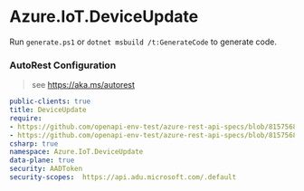 # Azure.IoT.DeviceUpdate

Run `generate.ps1` or `dotnet msbuild /t:GenerateCode` to generate code.

### AutoRest Configuration
> see https://aka.ms/autorest

``` yaml
public-clients: true
title: DeviceUpdate
require:
- https://github.com/openapi-env-test/azure-rest-api-specs/blob/8157568b355d7a93a268235740884671d7764da1/specification/deviceupdate/data-plane/readme.md
- https://github.com/openapi-env-test/azure-rest-api-specs/blob/8157568b355d7a93a268235740884671d7764da1/specification/deviceupdate/data-plane/readme.csharp.md
csharp: true
namespace: Azure.IoT.DeviceUpdate
data-plane: true
security: AADToken
security-scopes:  https://api.adu.microsoft.com/.default
```

